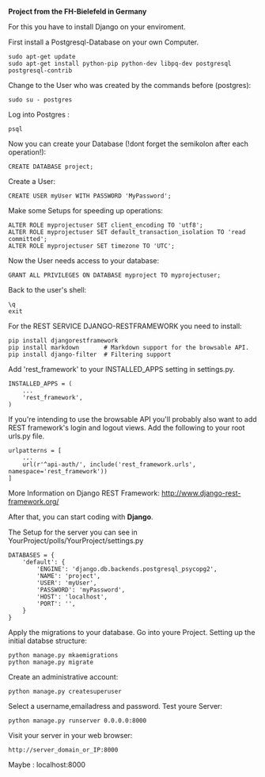 **Project from the FH-Bielefeld in Germany**

For this you have to install Django on your enviroment.


First install a Postgresql-Database on your own Computer.
```
sudo apt-get update
sudo apt-get install python-pip python-dev libpq-dev postgresql postgresql-contrib
```
Change to the User who was created by the commands before (postgres):
```
sudo su - postgres
```
Log into Postgres :
```
psql
```
Now you can create your Database (!dont forget the semikolon after each operation!):
```
CREATE DATABASE project;
```
Create a User:
```
CREATE USER myUser WITH PASSWORD 'MyPassword';
```
Make some Setups for speeding up operations:
```
ALTER ROLE myprojectuser SET client_encoding TO 'utf8';
ALTER ROLE myprojectuser SET default_transaction_isolation TO 'read committed';
ALTER ROLE myprojectuser SET timezone TO 'UTC';
```
Now the User needs access to your database:
```
GRANT ALL PRIVILEGES ON DATABASE myproject TO myprojectuser;
```
Back to the user's shell:
```
\q
exit
```
For the REST SERVICE DJANGO-RESTFRAMEWORK you need to install:
```
pip install djangorestframework
pip install markdown       # Markdown support for the browsable API.
pip install django-filter  # Filtering support
```
Add 'rest_framework' to your INSTALLED_APPS setting in settings.py.
```
INSTALLED_APPS = (
    ...
    'rest_framework',
)
```
If you're intending to use the browsable API you'll probably also want to add REST framework's login and logout views. Add the following to your root urls.py file.
```
urlpatterns = [
    ...
    url(r'^api-auth/', include('rest_framework.urls', namespace='rest_framework'))
]
```
More Information on Django REST Framework:
http://www.django-rest-framework.org/

After that, you can start coding with **Django**.

The Setup for the server you can see in YourProject/polls/YourProject/settings.py
```
DATABASES = {
    'default': {
        'ENGINE': 'django.db.backends.postgresql_psycopg2',
        'NAME': 'project',
        'USER': 'myUser',
        'PASSWORD': 'myPassword',
        'HOST': 'localhost',
        'PORT': '',
    }
}
```
Apply the migrations to your database.
Go into youre Project.
Setting up the initial databse structure:
```
python manage.py mkaemigrations
python manage.py migrate
```
Create an administrative account:
```
python manage.py createsuperuser
```
Select a username,emailadress and password.
Test youre Server:
```
python manage.py runserver 0.0.0.0:8000
```
Visit your server in your web browser:
```
http://server_domain_or_IP:8000
```
Maybe : localhost:8000
